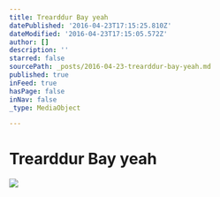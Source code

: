 ```yaml
---
title: Trearddur Bay yeah
datePublished: '2016-04-23T17:15:25.810Z'
dateModified: '2016-04-23T17:15:05.572Z'
author: []
description: ''
starred: false
sourcePath: _posts/2016-04-23-trearddur-bay-yeah.md
published: true
inFeed: true
hasPage: false
inNav: false
_type: MediaObject

---
```

# Trearddur Bay yeah
![](https://the-grid-user-content.s3-us-west-2.amazonaws.com/cffea857-b840-4c26-bf39-e9e8c80ac45f.jpg)